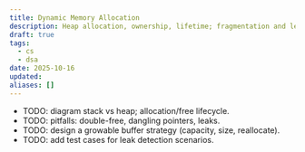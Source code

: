 ```yaml
---
title: Dynamic Memory Allocation
description: Heap allocation, ownership, lifetime; fragmentation and leaks at a glance.
draft: true
tags:
  - cs
  - dsa
date: 2025-10-16
updated:
aliases: []
---
```

- TODO: diagram stack vs heap; allocation/free lifecycle.
- TODO: pitfalls: double-free, dangling pointers, leaks.
- TODO: design a growable buffer strategy (capacity, size, reallocate).
- TODO: add test cases for leak detection scenarios.
